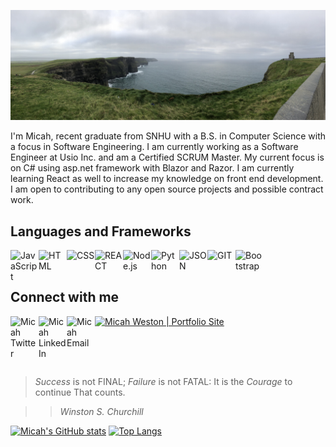 <!-- README.md for Micah Weston - 8/14/2021 -->

![Ireland](https://github.com/micahweston/micahweston/blob/main/IMG_1234.JPEG "Ireland")

<p>
  I'm Micah, recent graduate from SNHU with a B.S. in Computer Science with a focus in Software Engineering. I am currently working as a Software Engineer at Usio Inc. and am a Certified SCRUM Master. My current focus is on C# using asp.net framework with Blazor and Razor. I am currently learning React as well to increase my knowledge on front end development. I am open to contributing to any open source projects and possible contract work.
</p>

<!-- Languages studied, or studying -->
<h2> Languages and Frameworks </h2>

<img align="left" alt="JavaScript" width="45px"            src="https://camo.githubusercontent.com/9496882abd182958bcea4238ab44f7eb8928d7a4144c150f18f6c55ceb9b4490/68747470733a2f2f6564656e742e6769746875622e696f2f537570657254696e7949636f6e732f696d616765732f7376672f6a6176617363726970742e737667"/>

<img align="left" alt="HTML" width="45px"            src="https://camo.githubusercontent.com/72e5df59529a42423d671ba4c02bfb327d917517bfff18595c5e5dc17a5abece/68747470733a2f2f6564656e742e6769746875622e696f2f537570657254696e7949636f6e732f696d616765732f7376672f68746d6c352e737667"/>

<img align="left" alt="CSS" width="45px"            src="https://camo.githubusercontent.com/b788527f604d8e727fcc90d721984125bced85c8a1c9f8da69c6c4a3e51df3c5/68747470733a2f2f6564656e742e6769746875622e696f2f537570657254696e7949636f6e732f696d616765732f7376672f637373332e737667"/>

<img align="left" alt="REACT" width="45px"            src="https://camo.githubusercontent.com/98ce3f27aec475c03ad0441a7d4092f6b956814c7adc7f0049689dccedb82f1d/68747470733a2f2f6564656e742e6769746875622e696f2f537570657254696e7949636f6e732f696d616765732f7376672f72656163742e737667"/>

<img align="left" alt="Node.js" width="45px" 
     src="https://icon-library.com/images/node-js-icon/node-js-icon-20.jpg"/>

<img align="left" alt="Python" width="45px"            src="https://camo.githubusercontent.com/aa96ee3a3352c9c3c2161d3e95698d0885a277ab85d617fe77912627d37a3959/68747470733a2f2f6564656e742e6769746875622e696f2f537570657254696e7949636f6e732f696d616765732f7376672f707974686f6e2e737667"/>

<img align="left" alt="JSON" width="45px"            src="https://camo.githubusercontent.com/b6d249a510b6625bc493ee5894e1228ee81974b540565d6d58b23421ecc8d09b/68747470733a2f2f6564656e742e6769746875622e696f2f537570657254696e7949636f6e732f696d616765732f7376672f6a736f6e2e737667"/>

<img align="left" alt="GIT" width="45px"            src="https://camo.githubusercontent.com/a7628672dbfd8720309680580dbfe8aff1d12a1bb2397b5c36cd10a56e08adf7/68747470733a2f2f6564656e742e6769746875622e696f2f537570657254696e7949636f6e732f696d616765732f7376672f6769742e737667"/>

<img align="left" alt="Bootstrap" width="45px" 
     src="https://raw.githubusercontent.com/prplx/svg-logos/5585531d45d294869c4eaab4d7cf2e9c167710a9/svg/bootstrap.svg"/>

<br>
<br>

<!-- Adding contact links -->
<h2> Connect with me </h2>
<a href="https://twitter.com/mmwest55" target="_blank">
  <img align="left" alt="Micah Twitter" width="45px"            src="https://camo.githubusercontent.com/35b0b8bfbd8840f35607fb56ad0a139047fd5d6e09ceb060c5c6f0a5abd1044c/68747470733a2f2f6564656e742e6769746875622e696f2f537570657254696e7949636f6e732f696d616765732f7376672f747769747465722e737667"/>
</a>

<a href="https://www.linkedin.com/in/micah-weston/" target="_blank">
  <img align="left" alt="Micah LinkedIn" width="45px"            src="https://camo.githubusercontent.com/c8a9c5b414cd812ad6a97a46c29af67239ddaeae08c41724ff7d945fb4c047e5/68747470733a2f2f6564656e742e6769746875622e696f2f537570657254696e7949636f6e732f696d616765732f7376672f6c696e6b6564696e2e737667"/>
</a>

<a href="mailto: micah.weston@gmail.com">
  <img align="left" alt="Micah Email" width="45px"            src="https://camo.githubusercontent.com/4a3dd8d10a27c272fd04b2ce8ed1a130606f95ea6a76b5e19ce8b642faa18c27/68747470733a2f2f6564656e742e6769746875622e696f2f537570657254696e7949636f6e732f696d616765732f7376672f676d61696c2e737667"/>
</a>

<a href="https://www.westondesignco.com" title="Portfolio Site"><img src="https://www.freepnglogos.com/uploads/logo-website-png/logo-website-website-logo-png-transparent-background-background-15.png" width="45px" alt="Micah Weston | Portfolio Site" /></a>



<br>
<br>
<br>
<!-- Adding quote -->

>  *Success* is not FINAL;
>  *Failure* is not FATAL:
>   It is the *Courage* to continue
>   That counts.
  
>> *Winston S. Churchill*

[![Micah's GitHub stats](https://github-readme-stats.vercel.app/api?username=micahweston&show_icons=true&theme=algolia)](https://github.com/micahweston/github-readme-stats)
[![Top Langs](https://github-readme-stats.vercel.app/api/top-langs/?username=micahweston&layout=compact&theme=algolia)](https://github.com/anuraghazra/github-readme-stats)

